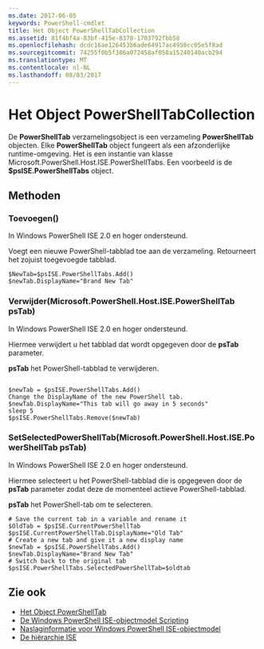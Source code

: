 ```yaml
---
ms.date: 2017-06-05
keywords: PowerShell-cmdlet
title: Het Object PowerShellTabCollection
ms.assetid: 81f4bf4a-83bf-415e-8378-1703792fbb58
ms.openlocfilehash: dcdc16ae126453b6ade64917ac4950cc05e5f8ad
ms.sourcegitcommit: 74255f0b5f386a072458af058a15240140acb294
ms.translationtype: MT
ms.contentlocale: nl-NL
ms.lasthandoff: 08/03/2017
---
```

# <a name="the-powershelltabcollection-object"></a>Het Object PowerShellTabCollection
  De **PowerShellTab** verzamelingsobject is een verzameling **PowerShellTab** objecten. Elke **PowerShellTab** object fungeert als een afzonderlijke runtime-omgeving. Het is een instantie van klasse Microsoft.PowerShell.Host.ISE.PowerShellTabs. Een voorbeeld is de **$psISE.PowerShellTabs** object.

## <a name="methods"></a>Methoden

### <a name="add"></a>Toevoegen\(\)
  In Windows PowerShell ISE 2.0 en hoger ondersteund. 

 Voegt een nieuwe PowerShell-tabblad toe aan de verzameling. Retourneert het zojuist toegevoegde tabblad.

```
$NewTab=$psISE.PowerShellTabs.Add()
$newTab.DisplayName="Brand New Tab"
```

### <a name="removemicrosoftpowershellhostisepowershelltab-pstab"></a>Verwijder\(Microsoft.PowerShell.Host.ISE.PowerShellTab psTab\)
  In Windows PowerShell ISE 2.0 en hoger ondersteund. 

 Hiermee verwijdert u het tabblad dat wordt opgegeven door de **psTab** parameter.

 **psTab** het PowerShell-tabblad te verwijderen.

```

$newTab = $psISE.PowerShellTabs.Add()
Change the DisplayName of the new PowerShell tab. 
$newTab.DisplayName="This tab will go away in 5 seconds" 
sleep 5 
$psISE.PowerShellTabs.Remove($newTab)
```

### <a name="setselectedpowershelltabmicrosoftpowershellhostisepowershelltab-pstab"></a>SetSelectedPowerShellTab\(Microsoft.PowerShell.Host.ISE.PowerShellTab psTab\)
  In Windows PowerShell ISE 2.0 en hoger ondersteund. 

 Hiermee selecteert u het PowerShell-tabblad die is opgegeven door de **psTab** parameter zodat deze de momenteel actieve PowerShell-tabblad.

 **psTab** het PowerShell-tab om te selecteren.

```
# Save the current tab in a variable and rename it
$OldTab = $psISE.CurrentPowerShellTab
$psISE.CurrentPowerShellTab.DisplayName="Old Tab"
# Create a new tab and give it a new display name
$newTab = $psISE.PowerShellTabs.Add()
$newTab.DisplayName="Brand New Tab" 
# Switch back to the original tab
$psISE.PowerShellTabs.SelectedPowerShellTab=$oldtab
```

## <a name="see-also"></a>Zie ook
- [Het Object PowerShellTab](The-PowerShellTab-Object.md) 
- [De Windows PowerShell ISE-objectmodel Scripting](../ise/The-Windows-PowerShell-ISE-Scripting-Object-Model.md) 
- [Naslaginformatie voor Windows PowerShell ISE-objectmodel](../ise/Windows-PowerShell-ISE-Object-Model-Reference.md) 
- [De hiërarchie ISE](../ise/The-ISE-Object-Model-Hierarchy.md)

  
